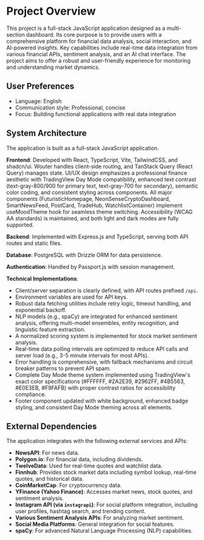 # Project Overview

This project is a full-stack JavaScript application designed as a multi-section dashboard. Its core purpose is to provide users with a comprehensive platform for financial data analysis, social interaction, and AI-powered insights. Key capabilities include real-time data integration from various financial APIs, sentiment analysis, and an AI chat interface. The project aims to offer a robust and user-friendly experience for monitoring and understanding market dynamics.

## User Preferences

- Language: English
- Communication style: Professional, concise
- Focus: Building functional applications with real data integration

## System Architecture

The application is built as a full-stack JavaScript application.

**Frontend**: Developed with React, TypeScript, Vite, TailwindCSS, and shadcn/ui. Wouter handles client-side routing, and TanStack Query (React Query) manages state. UI/UX design emphasizes a professional finance aesthetic with TradingView Day Mode compatibility, enhanced text contrast (text-gray-800/900 for primary text, text-gray-700 for secondary), semantic color coding, and consistent styling across components. All major components (FuturisticHomepage, NeonSenseCryptoDashboard, SmartNewsFeed, PostCard, TradeHub, WatchlistContainer) implement useMoodTheme hook for seamless theme switching. Accessibility (WCAG AA standards) is maintained, and both light and dark modes are fully supported.

**Backend**: Implemented with Express.js and TypeScript, serving both API routes and static files.

**Database**: PostgreSQL with Drizzle ORM for data persistence.

**Authentication**: Handled by Passport.js with session management.

**Technical Implementations**:
- Client/server separation is clearly defined, with API routes prefixed `/api`.
- Environment variables are used for API keys.
- Robust data fetching utilities include retry logic, timeout handling, and exponential backoff.
- NLP models (e.g., spaCy) are integrated for enhanced sentiment analysis, offering multi-model ensembles, entity recognition, and linguistic feature extraction.
- A normalized scoring system is implemented for stock market sentiment analysis.
- Real-time data polling intervals are optimized to reduce API calls and server load (e.g., 3-5 minute intervals for most APIs).
- Error handling is comprehensive, with fallback mechanisms and circuit breaker patterns to prevent API spam.
- Complete Day Mode theme system implemented using TradingView's exact color specifications (#FFFFFF, #2A2E39, #2962FF, #4B5563, #E0E3EB, #F9FAFB) with proper contrast ratios for accessibility compliance.
- Footer component updated with white background, enhanced badge styling, and consistent Day Mode theming across all elements.

## External Dependencies

The application integrates with the following external services and APIs:

- **NewsAPI**: For news data.
- **Polygon.io**: For financial data, including dividends.
- **TwelveData**: Used for real-time quotes and watchlist data.
- **Finnhub**: Provides stock market data including symbol lookup, real-time quotes, and historical data.
- **CoinMarketCap**: For cryptocurrency data.
- **YFinance (Yahoo Finance)**: Accesses market news, stock quotes, and sentiment analysis.
- **Instagram API (via `instagrapi`)**: For social platform integration, including user profiles, hashtag search, and trending content.
- **Various Sentiment Analysis APIs**: For analyzing market sentiment.
- **Social Media Platforms**: General integration for social features.
- **spaCy**: For advanced Natural Language Processing (NLP) capabilities.
